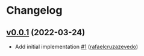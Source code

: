 # Changelog

## [v0.0.1](https://github.com/untile/commitlint-config-untile/releases/tag/v) (2022-03-24)
- Add initial implementation [\#1](https://github.com/untile/commitlint-config-untile/pull/1) ([rafaelcruzazevedo](https://github.com/rafaelcruzazevedo))
